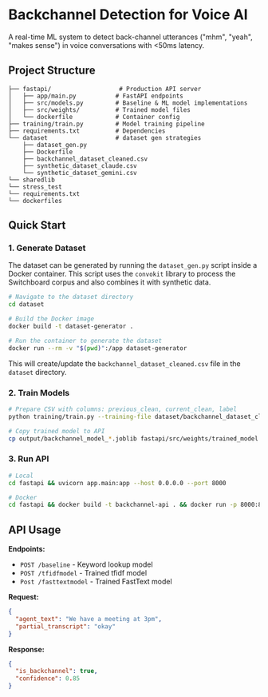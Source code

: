 # Backchannel Detection for Voice AI

A real-time ML system to detect back-channel utterances ("mhm", "yeah", "makes sense") in voice conversations with <50ms latency.

## Project Structure

```
├── fastapi/                   # Production API server
│   ├── app/main.py           # FastAPI endpoints
│   ├── src/models.py         # Baseline & ML model implementations
│   ├── src/weights/          # Trained model files
│   └── dockerfile            # Container config
├── training/train.py         # Model training pipeline
├── requirements.txt          # Dependencies
└── dataset                   # dataset gen strategies
    ├── dataset_gen.py
    ├── Dockerfile
    ├── backchannel_dataset_cleaned.csv
    ├── synthetic_dataset_claude.csv
    └── synthetic_dataset_gemini.csv
└── sharedlib
└── stress_test
└── requirements.txt
└── dockerfiles
```

## Quick Start

### 1. Generate Dataset
The dataset can be generated by running the `dataset_gen.py` script inside a Docker container. This script uses the `convokit` library to process the Switchboard corpus and also combines it with synthetic data.

```bash
# Navigate to the dataset directory
cd dataset

# Build the Docker image
docker build -t dataset-generator .

# Run the container to generate the dataset
docker run --rm -v "$(pwd)":/app dataset-generator
```
This will create/update the `backchannel_dataset_cleaned.csv` file in the `dataset` directory.

### 2. Train Models
```bash
# Prepare CSV with columns: previous_clean, current_clean, label
python training/train.py --training-file dataset/backchannel_dataset_cleaned.csv --output-dir ./output

# Copy trained model to API
cp output/backchannel_model_*.joblib fastapi/src/weights/trained_model.joblib
```

### 3. Run API
```bash
# Local
cd fastapi && uvicorn app.main:app --host 0.0.0.0 --port 8000

# Docker
cd fastapi && docker build -t backchannel-api . && docker run -p 8000:80 backchannel-api
```

## API Usage

**Endpoints:**
- `POST /baseline` - Keyword lookup model
- `POST /tfidfmodel` - Trained tfidf model
- `Post /fasttextmodel` - Trained FastText model


**Request:**
```json
{
  "agent_text": "We have a meeting at 3pm",
  "partial_transcript": "okay"
}
```

**Response:**
```json
{
  "is_backchannel": true,
  "confidence": 0.85
}
```
